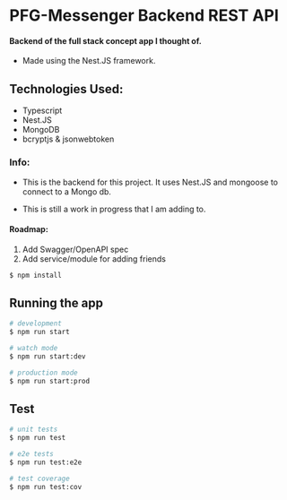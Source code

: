 # PFG-Messenger Backend REST API

#### Backend of the full stack concept app I thought of.

- Made using the Nest.JS framework.

## Technologies Used:

- Typescript
- Nest.JS
- MongoDB
- bcryptjs & jsonwebtoken

### Info:

- This is the backend for this project. It uses Nest.JS and mongoose to connect to a Mongo db.

- This is still a work in progress that I am adding to.

#### Roadmap:

1. Add Swagger/OpenAPI spec
2. Add service/module for adding friends

```bash
$ npm install
```

## Running the app

```bash
# development
$ npm run start

# watch mode
$ npm run start:dev

# production mode
$ npm run start:prod
```

## Test

```bash
# unit tests
$ npm run test

# e2e tests
$ npm run test:e2e

# test coverage
$ npm run test:cov
```
